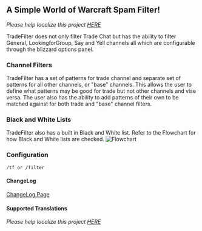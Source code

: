 ## A Simple World of Warcraft Spam Filter!
_Please help localize this project [HERE](http://www.wowace.com/projects/trade-filter/localization/)_

TradeFilter does not only filter Trade Chat but has the ability to filter General, LookingforGroup, Say and Yell channels all which are configurable through the blizzard options panel.

### Channel Filters
TradeFilter has a set of patterns for trade channel and separate set of patterns for all other channels, or "base" channels. This allows the user to define what patterns may be good for trade but not other channels and vise versa. The user also has the ability to add patterns of their own to be matched against for both trade and "base" channel filters.

### Black and White Lists
TradeFilter also has a built in Black and White list. Refer to the Flowchart for how Black and White lists are checked.
![Flowchart](/assets/TradeFilter_Flow.png)

### Configuration
```
/tf or /filter
```

#### ChangeLog
[ChangeLog Page](https://github.com/Evonder/TradeFilter/commits/master)

#### Supported Translations
_Please help localize this project [HERE](http://www.wowace.com/projects/trade-filter/localization/)_
